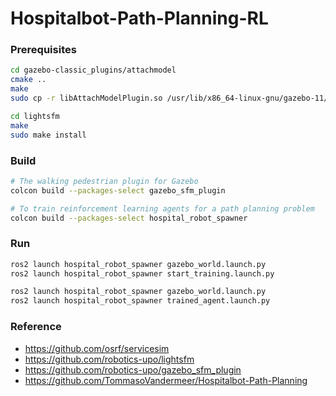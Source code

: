 # Hospitalbot-Path-Planning-RL

### Prerequisites
```bash
cd gazebo-classic_plugins/attachmodel
cmake ..
make
sudo cp -r libAttachModelPlugin.so /usr/lib/x86_64-linux-gnu/gazebo-11/plugins
```
```bash
cd lightsfm
make
sudo make install
```

### Build
```bash
# The walking pedestrian plugin for Gazebo
colcon build --packages-select gazebo_sfm_plugin

# To train reinforcement learning agents for a path planning problem
colcon build --packages-select hospital_robot_spawner
```

### Run
```bash
ros2 launch hospital_robot_spawner gazebo_world.launch.py
ros2 launch hospital_robot_spawner start_training.launch.py
```
```bash
ros2 launch hospital_robot_spawner gazebo_world.launch.py
ros2 launch hospital_robot_spawner trained_agent.launch.py
```

### Reference
- https://github.com/osrf/servicesim
- https://github.com/robotics-upo/lightsfm
- https://github.com/robotics-upo/gazebo_sfm_plugin
- https://github.com/TommasoVandermeer/Hospitalbot-Path-Planning
